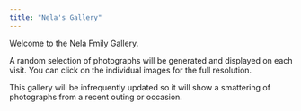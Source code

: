 ```yaml
---
title: "Nela's Gallery"
---
```


Welcome to the Nela Fmily Gallery.

A random selection of photographs will be generated and displayed on each visit. You can click on the individual images for the full resolution.

This gallery will be infrequently updated so it will show a smattering of photographs from a recent outing or occasion.